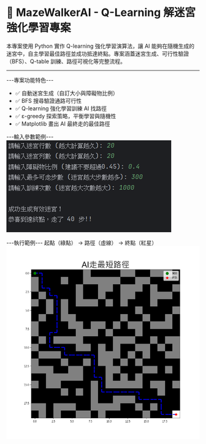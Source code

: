 # 🧠 MazeWalkerAI - Q-Learning 解迷宮強化學習專案

本專案使用 Python 實作 Q-learning 強化學習演算法，讓 AI 能夠在隨機生成的迷宮中，自主學習最佳路徑並成功抵達終點。專案涵蓋迷宮生成、可行性驗證（BFS）、Q-table 訓練、路徑可視化等完整流程。

---

---專案功能特色---

- ✅ 自動迷宮生成（自訂大小與障礙物比例）
- ✅ BFS 搜尋驗證通路可行性
- ✅ Q-learning 強化學習訓練 AI 找路徑
- ✅ ε-greedy 探索策略，平衡學習與隨機性
- ✅ Matplotlib 畫出 AI 最終走的最佳路徑

---輸入參數範例---
![輸入範例](./images/Input_parameter_examples.png)

---執行範例---
起點（綠點） → 路徑（虛線） → 終點（紅星）
![path](./images/result.png)

